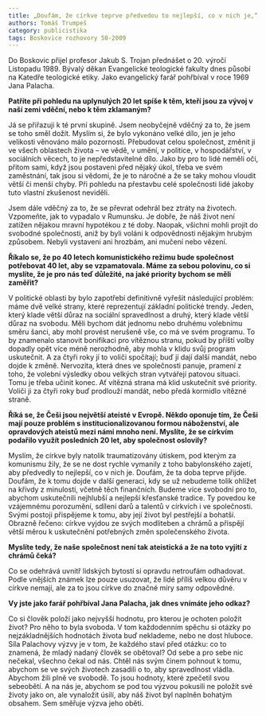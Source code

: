 ```yaml
---
title: „Doufám, že církve teprve předvedou to nejlepší, co v nich je,“ říká Jakub S. Trojan
authors: Tomáš Trumpeš
category: publicistika
tags: Boskovice rozhovory 50-2009
---
```


Do Boskovic přijel profesor Jakub S. Trojan přednášet o 20. výročí Listopadu 1989. Bývalý děkan Evangelické teologické fakulty dnes působí na Katedře teologické etiky. Jako evangelický farář pohřbíval v roce 1969 Jana Palacha.

**Patříte při pohledu na uplynulých 20 let spíše k těm, kteří jsou za vývoj v naší zemi vděční, nebo k těm zklamaným?**

Já se přiřazuji k té první skupině. Jsem neobyčejně vděčný za to, že jsem se toho směl dožít. Myslím si, že bylo vykonáno velké dílo, jen je jeho velikosti věnováno málo pozornosti. Přebudovat celou společnost, změnit ji ve všech oblastech života – ve vědě, v umění, v politice, v hospodářství, v sociálních věcech, to je nepředstavitelné dílo. Jako by pro to lidé neměli oči, přitom sami, když jsou postaveni před nějaký úkol, třeba ve svém zaměstnání, tak jsou si vědomi, že je to náročné a že se taky mohou vloudit větší či menší chyby. Při pohledu na přestavbu celé společnosti lidé jakoby tuto vlastní zkušenost neviděli.

Jsem dále vděčný za to, že se převrat odehrál bez ztráty na životech. Vzpomeňte, jak to vypadalo v Rumunsku. Je dobře, že náš život není zatížen nějakou mravní hypotékou z té doby. Naopak, všichni mohli projít do svobodné společnosti, aniž by byli voláni k odpovědnosti nějakým hrubým způsobem. Nebyli vystaveni ani hrozbám, ani mučení nebo vězení.

**Říkalo se, že po 40 letech komunistického režimu bude společnost potřebovat 40 let, aby se vzpamatovala. Máme za sebou polovinu, co si myslíte, že je pro nás teď důležité, na jaké priority bychom se měli zaměřit?**

V politické oblasti by bylo zapotřebí definitivně vyřešit následující problém: máme dvě velké strany, které reprezentují základní politické trendy. Jeden, který klade větší důraz na sociální spravedlnost a druhý, který klade větší důraz na svobodu. Měli bychom dát jednomu nebo druhému volebnímu směru šanci, aby mohl provést nerušeně vše, co má ve svém programu. To by znamenalo stanovit bonifikaci pro vítěznou stranu, pokud by příští volby dopadly opět více méně nerozhodně, aby mohla v klidu svůj program uskutečnit. A za čtyři roky jí to voliči spočítají; buď jí dají další mandát, nebo dojde k změně. Nervozita, která dnes ve společnosti panuje, pramení z toho, že volební výsledky obou velkých stran vytvářejí patovou situaci. Tomu je třeba učinit konec. Ať vítězná strana má klid uskutečnit své priority. Voliči ji za čtyři roky buď prodlouží mandát, nebo předá kormidlo vítězné straně.

**Říká se, že Češi jsou největší ateisté v Evropě. Někdo oponuje tím, že Češi mají pouze problém s institucionalizovanou formou náboženství, ale opravdových ateistů mezi námi mnoho není. Myslíte, že se církvím podařilo využít posledních 20 let, aby společnost oslovily?**

Myslím, že církve byly natolik traumatizovány útiskem, pod kterým za komunismu žily, že se ne dost rychle vymanily z toho babylonského zajetí, aby předvedly to nejlepší, co v nich je. Doufám, že ta doba teprve přijde. Doufám, že k tomu dojde v další generaci, kdy se už nebudeme tolik ohlížet na křivdy z minulosti, včetně těch finančních. Budeme více svobodní pro to, abychom uskutečnili nejhlubší a nejlepší křesťanské tradice. Ty povedou ke vzájemnému porozumění, sdílení darů a talentů v církvích i ve společnosti. Svými postoji přispějeme k tomu, aby její život byl pestřejší a bohatší. Obrazně řečeno: církve vyjdou ze svých modliteben a chrámů a přispějí větší měrou k uskutečnění potřebných změn společenského života.

**Myslíte tedy, že naše společnost není tak ateistická a že na toto vyjití z chrámů čeká?**

Co se odehrává uvnitř lidských bytostí si opravdu netroufám odhadovat. Podle vnějších známek lze pouze usuzovat, že lidé příliš velkou důvěru v církve nemají, ale za to jsou církve do značné míry samy odpovědné.
    
**Vy jste jako farář pohřbíval Jana Palacha, jak dnes vnímáte jeho odkaz?**

Co si člověk položí jako nejvyšší hodnotu, pro kterou je ochoten položit život? Pro něho to byla svoboda. V tom každodenním spěchu si otázky po nejzákladnějších hodnotách života buď neklademe, nebo ne dost hluboce. Síla Palachovy výzvy je v tom, že každého staví před otázku: co to znamená, že mladý nadaný člověk se obětoval? Od sebe a pro sebe nic nečekal, všechno čekal od nás. Chtěl nás svým činem pohnout k tomu, abychom se ve svých životech zasadili o to, aby spravedlnost vládla. Abychom žili plně ve svobodě. To jsou hodnoty, které zpečetil svou sebeobětí. A na nás je, abychom se pod tou výzvou pokusili ne položit své životy jako on, ale vynaložit úsilí, aby náš život byl naplněn bohatým obsahem. Sem směřuje výzva jeho oběti.